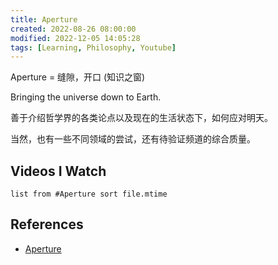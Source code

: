 ```yaml
---
title: Aperture
created: 2022-08-26 08:00:00
modified: 2022-12-05 14:05:28
tags: [Learning, Philosophy, Youtube]
---
```


Aperture = 缝隙，开口 (知识之窗)

Bringing the universe down to Earth.

善于介绍哲学界的各类论点以及现在的生活状态下，如何应对明天。

当然，也有一些不同领域的尝试，还有待验证频道的综合质量。

## Videos I Watch

```dataview
list from #Aperture sort file.mtime
```

## References

- [Aperture](https://www.youtube.com/c/ApertureScience)
